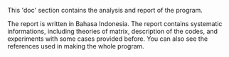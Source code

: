 This 'doc' section contains the analysis and report of the program.

The report is written in Bahasa Indonesia.
The report contains systematic informations, including theories of matrix, description of the codes, and experiments with some cases provided before.
You can also see the references used in making the whole program.